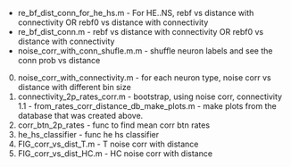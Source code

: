 - re_bf_dist_conn_for_he_hs.m - For HE..NS, rebf vs distance with connectivity OR rebf0 vs distance with connectivity
- re_bf_dist_conn.m - rebf vs distance with connectivity OR rebf0 vs distance with connectivity
- noise_corr_with_conn_shufle.m.m - shuffle neuron labels and see the conn prob vs distance
0. noise_corr_with_connectivity.m - for each neuron type, noise corr vs distance with different bin size
1. connectivity_2p_rates_corr.m - bootstrap, using noise corr, connectivity
1.1 - from_rates_corr_distance_db_make_plots.m - make plots from the database that was created above.
2. corr_btn_2p_rates - func to find mean corr btn rates
3. he_hs_classifier - func he hs classifier
4. FIG_corr_vs_dist_T.m - T noise corr with distance
5. FIG_corr_vs_dist_HC.m - HC noise corr with distance